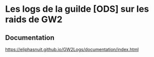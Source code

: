 # Les logs de la guilde [ODS] sur les raids de GW2
## Documentation
https://eliphasnuit.github.io/GW2Logs/documentation/index.html
